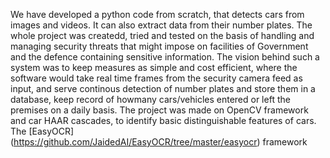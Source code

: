We have developed a python code from scratch, that detects cars from images and videos. It can also extract data from their number plates. 
The whole project was createdd, tried and tested on the basis of handling and managing security threats that might impose on facilities of Government and the defence 
containing sensitive information.
The vision behind such a system was to keep measures as simple and cost efficient, where the software would take real time frames from the security camera feed as input, and serve continous detection of number plates 
and store them in a database, keep record of howmany cars/vehicles entered or left the premises on a daily basis.
The project was made on OpenCV framework and car HAAR cascades, to identify basic distinguishable features of cars. The [EasyOCR] (https://github.com/JaidedAI/EasyOCR/tree/master/easyocr) framework
